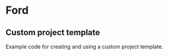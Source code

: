 # Ford

## Custom project template

Example code for creating and using a custom project template.

